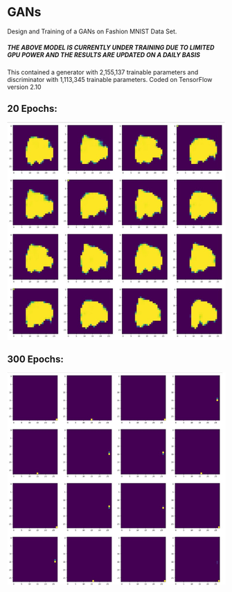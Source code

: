 # GANs
Design and Training of a GANs on Fashion MNIST Data Set.
##### THE ABOVE MODEL IS CURRENTLY UNDER TRAINING DUE TO LIMITED GPU POWER AND THE RESULTS ARE UPDATED ON A DAILY BASIS
This contained a generator with 2,155,137 trainable parameters and discriminator with 1,113,345 trainable parameters. Coded on TensorFlow version 2.10 

## 20 Epochs:

![20 Epochs:](https://github.com/saiashishanshuman/GANs/blob/main/20%20epochs.jpg)

## 300 Epochs:

![20 Epochs:](https://github.com/saiashishanshuman/GANs/blob/main/300%20epochs.jpg)
